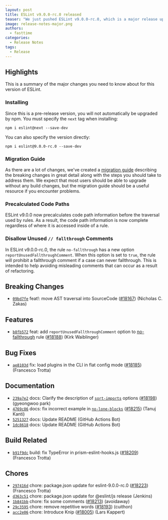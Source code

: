 ```yaml
---
layout: post
title: ESLint v9.0.0-rc.0 released
teaser: "We just pushed ESLint v9.0.0-rc.0, which is a major release upgrade of ESLint. This release adds some new features and fixes several bugs found in the previous release. This release also has some breaking changes, so please read the following closely."
image: release-notes-major.png
authors:
  - fasttime
categories:
  - Release Notes
tags:
  - Release
---
```





## Highlights

This is a summary of the major changes you need to know about for this version of ESLint.

### Installing

Since this is a pre-release version, you will not automatically be upgraded by npm. You must specify the `next` tag when installing:

```
npm i eslint@next --save-dev
```

You can also specify the version directly:

```
npm i eslint@9.0.0-rc.0 --save-dev
```

### Migration Guide

As there are a lot of changes, we've created a [migration guide](/docs/next/use/migrate-to-9.0.0) describing the breaking changes in great detail along with the steps you should take to address them. We expect that most users should be able to upgrade without any build changes, but the migration guide should be a useful resource if you encounter problems.

### Precalculated Code Paths

ESLint v9.0.0 now precalculates code path information before the traversal used by rules. As a result, the code path information is now complete regardless of where it is accessed inside of a rule.

### Disallow Unused `// fallthrough` Comments

In ESLint v9.0.0-rc.0, the rule `no-fallthrough` has a new option `reportUnusedFallthroughComment`.
When this option is set to `true`, the rule will prohibit a fallthrough comment if a case can never fallthrough.
This is intended to help avoiding misleading comments that can occur as a result of refactoring.

## Breaking Changes


* [`09bd7fe`](https://github.com/eslint/eslint/commit/09bd7fe09ad255a263286e90accafbe2bf04ccfc) feat!: move AST traversal into SourceCode ([#18167](https://github.com/eslint/eslint/issues/18167)) (Nicholas C. Zakas)




## Features


* [`b8fb572`](https://github.com/eslint/eslint/commit/b8fb57256103b908712302ccd508f464eff1c9dc) feat: add `reportUnusedFallthroughComment` option to [no-fallthrough](/docs/rules/no-fallthrough) rule ([#18188](https://github.com/eslint/eslint/issues/18188)) (Kirk Waiblinger)






## Bug Fixes


* [`ae8103d`](https://github.com/eslint/eslint/commit/ae8103de69c12c6e71644a1de9589644e6767d15) fix: load plugins in the CLI in flat config mode ([#18185](https://github.com/eslint/eslint/issues/18185)) (Francesco Trotta)




## Documentation


* [`239a7e2`](https://github.com/eslint/eslint/commit/239a7e27209a6b861d634b3ef245ebbb805793a3) docs: Clarify the description of [`sort-imports`](/docs/rules/sort-imports) options ([#18198](https://github.com/eslint/eslint/issues/18198)) (gyeongwoo park)
* [`4769c86`](https://github.com/eslint/eslint/commit/4769c86cc16e0b54294c0a394a1ec7ed88fc334f) docs: fix incorrect example in [`no-lone-blocks`](/docs/rules/no-lone-blocks) ([#18215](https://github.com/eslint/eslint/issues/18215)) (Tanuj Kanti)
* [`5251327`](https://github.com/eslint/eslint/commit/5251327711a2d7083e3c629cb8e48d9d1e809add) docs: Update README (GitHub Actions Bot)
* [`1dc8618`](https://github.com/eslint/eslint/commit/1dc861897e8b47280e878d609c13c9e41892f427) docs: Update README (GitHub Actions Bot)






## Build Related


* [`b91f9dc`](https://github.com/eslint/eslint/commit/b91f9dc072f17f5ea79803deb86cf002d031b4cf) build: fix TypeError in prism-eslint-hooks.js ([#18209](https://github.com/eslint/eslint/issues/18209)) (Francesco Trotta)




## Chores


* [`297416d`](https://github.com/eslint/eslint/commit/297416d2b41f5880554d052328aa36cd79ceb051) chore: package.json update for eslint-9.0.0-rc.0 ([#18223](https://github.com/eslint/eslint/issues/18223)) (Francesco Trotta)
* [`d363c51`](https://github.com/eslint/eslint/commit/d363c51b177e085b011c7fde1c5a5a09b3db9cdb) chore: package.json update for @eslint/js release (Jenkins)
* [`1b841bb`](https://github.com/eslint/eslint/commit/1b841bb04ac642c5ee84d1e44be3e53317579526) chore: fix some comments ([#18213](https://github.com/eslint/eslint/issues/18213)) (avoidaway)
* [`29c3595`](https://github.com/eslint/eslint/commit/29c359599c2ddd168084a2c8cbca626c51d0dc13) chore: remove repetitive words ([#18193](https://github.com/eslint/eslint/issues/18193)) (cuithon)
* [`acc2e06`](https://github.com/eslint/eslint/commit/acc2e06edd55eaab58530d891c0a572c1f0ec453) chore: Introduce Knip ([#18005](https://github.com/eslint/eslint/issues/18005)) (Lars Kappert)


